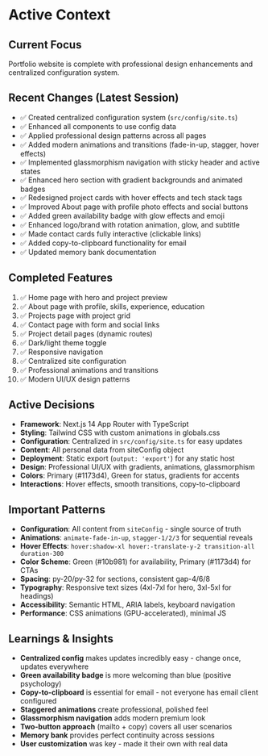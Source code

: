 # Active Context

## Current Focus
Portfolio website is complete with professional design enhancements and centralized configuration system.

## Recent Changes (Latest Session)
- ✅ Created centralized configuration system (`src/config/site.ts`)
- ✅ Enhanced all components to use config data
- ✅ Applied professional design patterns across all pages
- ✅ Added modern animations and transitions (fade-in-up, stagger, hover effects)
- ✅ Implemented glassmorphism navigation with sticky header and active states
- ✅ Enhanced hero section with gradient backgrounds and animated badges
- ✅ Redesigned project cards with hover effects and tech stack tags
- ✅ Improved About page with profile photo effects and social buttons
- ✅ Added green availability badge with glow effects and emoji
- ✅ Enhanced logo/brand with rotation animation, glow, and subtitle
- ✅ Made contact cards fully interactive (clickable links)
- ✅ Added copy-to-clipboard functionality for email
- ✅ Updated memory bank documentation

## Completed Features
1. ✅ Home page with hero and project preview
2. ✅ About page with profile, skills, experience, education
3. ✅ Projects page with project grid
4. ✅ Contact page with form and social links
5. ✅ Project detail pages (dynamic routes)
6. ✅ Dark/light theme toggle
7. ✅ Responsive navigation
8. ✅ Centralized site configuration
9. ✅ Professional animations and transitions
10. ✅ Modern UI/UX design patterns

## Active Decisions
- **Framework**: Next.js 14 App Router with TypeScript
- **Styling**: Tailwind CSS with custom animations in globals.css
- **Configuration**: Centralized in `src/config/site.ts` for easy updates
- **Content**: All personal data from siteConfig object
- **Deployment**: Static export (`output: 'export'`) for any static host
- **Design**: Professional UI/UX with gradients, animations, glassmorphism
- **Colors**: Primary (#1173d4), Green for status, gradients for accents
- **Interactions**: Hover effects, smooth transitions, copy-to-clipboard

## Important Patterns
- **Configuration**: All content from `siteConfig` - single source of truth
- **Animations**: `animate-fade-in-up`, `stagger-1/2/3` for sequential reveals
- **Hover Effects**: `hover:shadow-xl hover:-translate-y-2 transition-all duration-300`
- **Color Scheme**: Green (#10b981) for availability, Primary (#1173d4) for CTAs
- **Spacing**: py-20/py-32 for sections, consistent gap-4/6/8
- **Typography**: Responsive text sizes (4xl-7xl for hero, 3xl-5xl for headings)
- **Accessibility**: Semantic HTML, ARIA labels, keyboard navigation
- **Performance**: CSS animations (GPU-accelerated), minimal JS

## Learnings & Insights
- **Centralized config** makes updates incredibly easy - change once, updates everywhere
- **Green availability badge** is more welcoming than blue (positive psychology)
- **Copy-to-clipboard** is essential for email - not everyone has email client configured
- **Staggered animations** create professional, polished feel
- **Glassmorphism navigation** adds modern premium look
- **Two-button approach** (mailto + copy) covers all user scenarios
- **Memory bank** provides perfect continuity across sessions
- **User customization** was key - made it their own with real data